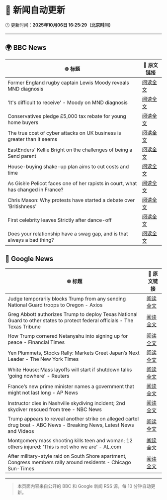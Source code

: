 # 🧠 新闻自动更新

🕒 更新时间：**2025年10月06日 16:25:29（北京时间）**

---

## 🌍 BBC News

| 🌐 标题 | 🔗 原文链接 |
|--------|-------------|
| Former England rugby captain Lewis Moody reveals MND diagnosis | [阅读全文](https://www.bbc.com/sport/rugby-union/articles/cz7rddrrlqno?at_medium=RSS&at_campaign=rss) |
| 'It's difficult to receive' - Moody on MND diagnosis | [阅读全文](https://www.bbc.com/sport/rugby-union/videos/c3w50126393o?at_medium=RSS&at_campaign=rss) |
| Conservatives pledge £5,000 tax rebate for young home buyers | [阅读全文](https://www.bbc.com/news/articles/c4gzv9j78dyo?at_medium=RSS&at_campaign=rss) |
| The true cost of cyber attacks on UK business is greater than it seems | [阅读全文](https://www.bbc.com/news/articles/c5ye8zj5l4jo?at_medium=RSS&at_campaign=rss) |
| EastEnders' Kellie Bright on the challenges of being a Send parent | [阅读全文](https://www.bbc.com/news/articles/c0jqy8pn275o?at_medium=RSS&at_campaign=rss) |
| House-buying shake-up plan aims to cut costs and time | [阅读全文](https://www.bbc.com/news/articles/cy0v7zwp0dlo?at_medium=RSS&at_campaign=rss) |
| As Gisèle Pelicot faces one of her rapists in court, what has changed in France? | [阅读全文](https://www.bbc.com/news/articles/cdx2d9lynk1o?at_medium=RSS&at_campaign=rss) |
| Chris Mason: Why protests have started a debate over 'Britishness' | [阅读全文](https://www.bbc.com/news/articles/c7840dv7n4po?at_medium=RSS&at_campaign=rss) |
| First celebrity leaves Strictly after dance-off | [阅读全文](https://www.bbc.com/news/articles/c20zeyynnrgo?at_medium=RSS&at_campaign=rss) |
| Does your relationship have a swag gap, and is that always a bad thing? | [阅读全文](https://www.bbc.com/news/articles/cr4qp4nlppko?at_medium=RSS&at_campaign=rss) |

## 📰 Google News

| 🌐 标题 | 🔗 原文链接 |
|--------|-------------|
| Judge temporarily blocks Trump from any sending National Guard troops to Oregon - Axios | [阅读全文](https://news.google.com/rss/articles/CBMikAFBVV95cUxQSU83ZkFnMmR4eDlDN2l1Rk1DbVNjclFRaHM4VWZWcG1UWUJkbERQTE13MDBHTWVNRFRDcE1tWTc3NGx2TFJJTHRHN2pGQXROZ3FzR2I5Ny13eGpHSkZwVnBnOTA0YXU2bl9NUDdCbGtYZzRoS1Rvb05MMGVWYVJqQjRRNTJ1aUpIZG9WRFRaN3o?oc=5) |
| Greg Abbott authorizes Trump to deploy Texas National Guard to other states to protect federal officials - The Texas Tribune | [阅读全文](https://news.google.com/rss/articles/CBMihgFBVV95cUxQWGNTMmhWUFA4MUljSndycUxfVXRRdDhJUkx3X1puOGpwQWhhTS1QYnVLZzFMaW9VS2ZRSkZrbWdDbU82LUJ2RVdnaXhEVDI2dWJuMVJoekM4MGN5N05Sd2UzNDVyMS1aSGtPWXV1RDRFNUJDR0xlMHRLeW5uamtMNkFzM1hYQQ?oc=5) |
| How Trump cornered Netanyahu into signing up for peace - Financial Times | [阅读全文](https://news.google.com/rss/articles/CBMicEFVX3lxTE5EaFpFLTdkSkw4aUk1MS1rUHBrQzg4U2I5RTRFOS12eXpOM3dvMllCSWtSV19BUi1mcHN4SHEzMFF5T0Jrb2JZb0g4aTQ5aTNNSUxRVkY2VVJ0Y0FSWDltWnVYZEpGV0ZRdnh1SVFnOGw?oc=5) |
| Yen Plummets, Stocks Rally: Markets Greet Japan’s Next Leader - The New York Times | [阅读全文](https://news.google.com/rss/articles/CBMif0FVX3lxTFBOaWo0VDMyakswYkNVZTZVM1lxc3V1VnMtbXdOS3Jobmc1YTFHeVRJM3NMdWNOVDZVb00zdm1rY2tiM0VvbGpWd3RCMHdGeUZmQ3BuNHZsZUw0VlFTTXRNOWVfNGtic09EdThEWXlXS1NDbjZ2T0o0MlhuVHZLQUk?oc=5) |
| White House: Mass layoffs will start if shutdown talks 'going nowhere' - Reuters | [阅读全文](https://news.google.com/rss/articles/CBMiwAFBVV95cUxOdVdrTlJRT0ZjVk42NEtlTWdVSmk0WV9JMnFKbVBEMTdvRkV0bnE3SHhNZUtOb1Z5Tl9qcFFzOUpVVUFKQk0wMEhMUDRhM2I2U0owaXBWMVdYNTBobFkySWloT2o2akc4dnNoWk1BZmJ1QlFuNENMamd2MW5CM3lfaDhWbndfRGJwenZjZnFSZGJqdG9XeVNOamdIMXk5UUxvMV80VEg1QWZERHNtYkZQcl9hRjZhdFZzdW9UWHRxdDY?oc=5) |
| France’s new prime minister names a government that might not last long - AP News | [阅读全文](https://news.google.com/rss/articles/CBMiuAFBVV95cUxOWndxZXRDMmpsX2FNOFotQldyMWU3WWVoQnFPTElDem5jVDVXVVdTdXJ5Tm9aa0dERUhZVkd1dkQxalpkc1pENnhlNS05U0VlVE1oanJTdEdQQm9OUzRhd3luSUxqS0JjTFN3S0t5cEg1UW15NXkwSGVrU1pUWVhUMC1hLTc1MlVKaWE4T05MVHNfTHItaXdjbDdXUHB4NnNXX0NBOTluTzdMN1RPZ0psS1hkMGpuZmRM?oc=5) |
| Instructor dies in Nashville skydiving incident; 2nd skydiver rescued from tree - NBC News | [阅读全文](https://news.google.com/rss/articles/CBMiugFBVV95cUxQaXlWWFVIM2ZhM1VoSm9nQlJRVFVUYWVNRGEtOEpUeUZaMFhwWEMyN21hZHZWWUFtcXByWWVFMFVfQ0Q0MGtlTzR3OVdzZFhNR09adEo2d0lYSUUybi1nLThER3MtT3pDdmExblNvdm5YazJVMThtSktZdDRrX3lvS2pmSk5XVzRETHFOWlMxUWpsc0ZIS05YVmtva2pHWmlLVk4xTjVzMjRXZE1fNVk3ZnJPdmZtWXRzUEHSAVZBVV95cUxOWG45WW1RcGVpYlcxaTN5SmVmbVpYeU90Yi1TX0ZNVkV0MkIwbHhTWlhXMkFLQXp6VXlteTB5X3JDU3pmczR2eWwzbTZZUGdzUGw3aWF3Zw?oc=5) |
| Trump appears to reveal another strike on alleged cartel drug boat - ABC News - Breaking News, Latest News and Videos | [阅读全文](https://news.google.com/rss/articles/CBMipgFBVV95cUxNY2pYbXhHdXBOYndCcnAzbVlxUDR2OU1xOGkxSExYWHJMcVJyXzZYMmRjaHdpRW5lbUZSaUpRQ29MMWNoS0JtVEkwTFpLdklidEd0S0tOM2xHLWFrcTdDUGdxYnZUanRvc2JxcDRxVEtyLVJFbFd5Mjg4Zmo3SDlJZzg0UzRZMzFNaG9oT3JvdW82RWIwVy10Nnk5NGt6ME1NZS1zSHpR0gGrAUFVX3lxTE83VGVwNF9sRktLNVM0dDlHMTdYOEVwWEo3VDF0U1RDbWJlZzIyNE5sSTJHRXhnUHVOTUZjZlVCOVpYQXBaYXRuem5BeGpSMU12dXhHamJacWN1TzVtNk0xOXlyZXRxSTZtR2NuUlBGd2Z4b1o3MUZkRGlQbmsycWszTHVYM3pfQ3h3T0dOZEJna1l3cVhwdVFsWl9BUHJMNXBqeUYyclFBRHZpTQ?oc=5) |
| Montgomery mass shooting kills teen and woman; 12 others injured: ‘This is not who we are’ - AL.com | [阅读全文](https://news.google.com/rss/articles/CBMilwFBVV95cUxNbEIzc2tqQnF0WXpQM205V3J6THJENXhKQ240dWVydGNEMWZCbFNiZFhmZ2NRb1RlQ0F1UGg1bS04eWFHWktFUGgyclNySTJmdHJ3d0N3YWg4Z0hpbHlXcFR1UDhEMUlGaFJSbzhwcFFCdXVRMXRWQzFRUUd4eEJDOUMxc09ObkdIbXFxS3hfZGlWWmYtNy1R0gGrAUFVX3lxTE82S193UnhqZXBCTFlkVzZ5NVBBRldHWVpkeElFdENtV3ljR0JxM2Z0N2kyWkFTWmRXN2FIXzkyRHcyNW8tdmtZUDEtQ0FYRWl3b3ZwYXNrY1lmd2tNcnlLLXBLQ2pjbEJPeUlCNWFqSWhSNGhnMExFVHZqSGRCT3RrQnNUaFhnZkxtQjJUNlhORk5lZ2t4RmtWODFWUnBIUkt2YXZSNUhNSmxFRQ?oc=5) |
| After military-style raid on South Shore apartment, Congress members rally around residents - Chicago Sun-Times | [阅读全文](https://news.google.com/rss/articles/CBMiqAFBVV95cUxOTUdiUnVfb1gtcUNlc0VYVHVuOWtYZjMwdjdfYkw1NzJxS3YwZ1hSMTFFUnBUUlUteVRrbkk2R0xmSjMtWkZJa0x5S1Q1a2RQM1RudXA4eFkydXlkX3hPZzlnc2xoQS1QR2c0ZE9ZZHcybnRJcG9jNlpjMHJna2hmTHF5U19qaklUTGxqQUd0RUZSQldwdGV0UTRXbW4wNFgxc2huOVM0U2g?oc=5) |

---
> 本页面内容来自公开的 BBC 和 Google 新闻 RSS 源，每 10 分钟自动更新。